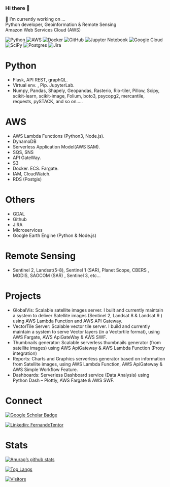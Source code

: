 ### Hi there 👋
🔭 I’m currently working on ... <br>
Python developer, Geoinformation & Remote Sensing <br>
Amazon Web Services Cloud (AWS)

![Python](https://img.shields.io/badge/python-3670A0?style=for-the-badge&logo=python&logoColor=ffdd54)
![AWS](https://img.shields.io/badge/AWS-%23FF9900.svg?style=for-the-badge&logo=amazon-aws&logoColor=white)
![Docker](https://img.shields.io/badge/docker-%230db7ed.svg?style=for-the-badge&logo=docker&logoColor=white)
![GitHub](https://img.shields.io/badge/github-%23121011.svg?style=for-the-badge&logo=github&logoColor=white)
![Jupyter Notebook](https://img.shields.io/badge/jupyter-%23FA0F00.svg?style=for-the-badge&logo=jupyter&logoColor=white)
![Google Cloud](https://img.shields.io/badge/GoogleCloud-%234285F4.svg?style=for-the-badge&logo=google-cloud&logoColor=white)
![SciPy](https://img.shields.io/badge/SciPy-%230C55A5.svg?style=for-the-badge&logo=scipy&logoColor=%white)
![Postgres](https://img.shields.io/badge/postgres-%23316192.svg?style=for-the-badge&logo=postgresql&logoColor=white)
![Jira](https://img.shields.io/badge/jira-%230A0FFF.svg?style=for-the-badge&logo=jira&logoColor=white)

# Python
- Flask, API REST, graphQL.
- Virtual env. , Pip. JupyterLab.
- Numpy, Pandas, Shapely, Geopandas, Rasterio, Rio-tiler, Pillow, Scipy, scikit-learn, scikit-image, Folium, boto3, psycopg2, mercantile, requests, pySTACK, and so on.....

# AWS
- AWS Lambda Functions (Python3, Node.js).
- DynamoDB
- Serverless Application Model(AWS SAM).
- SQS, SNS
- API GateWay.
- S3
- Docker. ECS. Fargate.
- IAM, CloudWatch.
- RDS (Postgis)

# Others
- GDAL
- Github
- JIRA
- Microservices
- Google Earth Engine (Python & Node.js)


# Remote Sensing
- Sentinel 2, Landsat(5-8), Sentinel 1 (SAR), Planet Scope, CBERS , MODIS, SAOCOM (SAR) , Sentinel 3, etc...

# Projects
- GlobalVis: Scalable satellite images server. I built and currently maintain a system to deliver Satellite images (Sentinel 2, Landsat 8 & Landsat 9 ) using AWS Lambda Function and AWS API Gateway.
- VectorTile Server: Scalable vector tile server. I build and currently maintain a system to serve Vector layers (in a Vectortile format), using AWS Fargate, AWS ApiGateWay & AWS SWF.
- Thumbnails generator: Scalable serverless thumbnails generator (from satellite images) using AWS ApiGateway & AWS Lambda Function (Proxy integration)
- Reports: Charts and Graphics serverless generator based on information from Satellite images, using AWS Lambda Function, AWS ApiGateway & AWS Simple Workflow Feature.
- Dashboards: Serverless Dashboard service (Data Analysis) using Python Dash – Plottly, AWS Fargate & AWS SWF.

# Connect

[![Google Scholar Badge](https://img.shields.io/badge/Google-Scholar-red)](https://scholar.google.com/citations?user=kIfkf-cAAAAJ&hl=en)

[![Linkedin: FernandoTentor](https://img.shields.io/badge/-Fernando%20Tentor-blue?style=flat-square&logo=Linkedin&logoColor=white&link=https://www.linkedin.com/in/fernando-tentor-99807852/)](https://www.linkedin.com/in/fernando-tentor-99807852/)

# Stats

[![Anurag’s github stats](https://github-readme-stats.vercel.app/api?username=Fernigithub)](https://github.com/Fernigithub)

[![Top Langs](https://github-readme-stats.vercel.app/api/top-langs/?username=Fernigithub&layout=compact)](https://github.com/Fernigithub)

[![Visitors](https://visitor-badge.glitch.me/badge?page_id=Fernigithub.Fernigithub)](https://github.com/Fernigithub)

<!--
**Fernigithub/Fernigithub** is a ✨ _special_ ✨ repository because its `README.md` (this file) appears on your GitHub profile.

Here are some ideas to get you started:

- 🔭 I’m currently working on ...
- 🌱 I’m currently learning ...
- 👯 I’m looking to collaborate on ...
- 🤔 I’m looking for help with ...
- 💬 Ask me about ...
- 📫 How to reach me: ...
- 😄 Pronouns: ...
- ⚡ Fun fact: ...
-->
<br />
